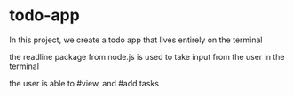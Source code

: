 # todo-app

In this project, we create a todo app that lives entirely on the 
terminal

the readline package from node.js is used to take input from the 
user in the terminal

the user is able to #view, and #add tasks